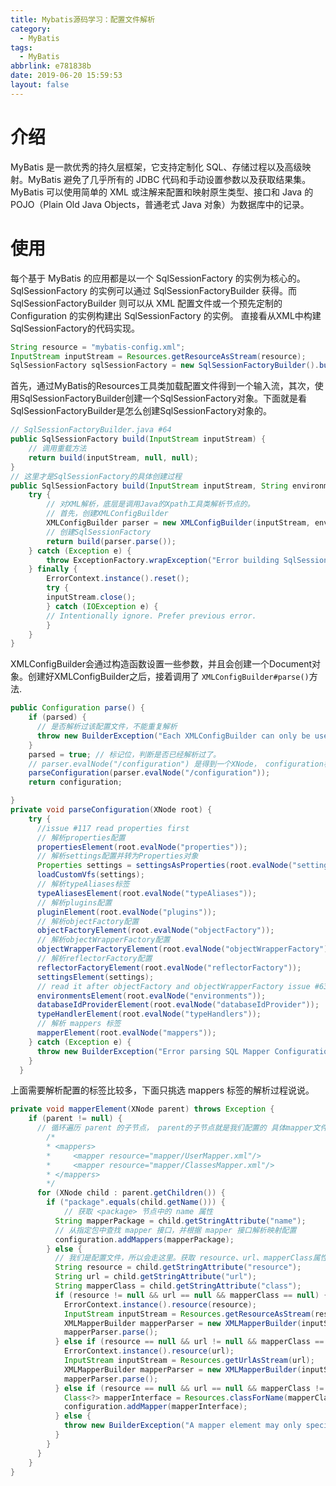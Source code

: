 ```yaml
---
title: Mybatis源码学习：配置文件解析
category:
  - MyBatis
tags:
  - MyBatis
abbrlink: e781838b
date: 2019-06-20 15:59:53
layout: false
---
```


<!--![](https://ws1.sinaimg.cn/large/64202e18gy1g47obrjquaj20w40fqmzp.jpg)-->

# 介绍
MyBatis 是一款优秀的持久层框架，它支持定制化 SQL、存储过程以及高级映射。MyBatis 避免了几乎所有的 JDBC 代码和手动设置参数以及获取结果集。MyBatis 可以使用简单的 XML 或注解来配置和映射原生类型、接口和 Java 的 POJO（Plain Old Java Objects，普通老式 Java 对象）为数据库中的记录。
# 使用
每个基于 MyBatis 的应用都是以一个 SqlSessionFactory 的实例为核心的。SqlSessionFactory 的实例可以通过 SqlSessionFactoryBuilder 获得。而 SqlSessionFactoryBuilder 则可以从 XML 配置文件或一个预先定制的 Configuration 的实例构建出 SqlSessionFactory 的实例。
直接看从XML中构建SqlSessionFactory的代码实现。
```java
String resource = "mybatis-config.xml";
InputStream inputStream = Resources.getResourceAsStream(resource);
SqlSessionFactory sqlSessionFactory = new SqlSessionFactoryBuilder().build(inputStream);
```
首先，通过MyBatis的Resources工具类加载配置文件得到一个输入流，其次，使用SqlSessionFactoryBuilder创建一个SqlSessionFactory对象。下面就是看SqlSessionFactoryBuilder是怎么创建SqlSessionFactory对象的。
```java
// SqlSessionFactoryBuilder.java #64
public SqlSessionFactory build(InputStream inputStream) {
    // 调用重载方法
    return build(inputStream, null, null);
}
// 这里才是SqlSessionFactory的具体创建过程
public SqlSessionFactory build(InputStream inputStream, String environment, Properties properties) {
    try {
        // 对XML解析，底层是调用Java的Xpath工具类解析节点的。
        // 首先，创建XMLConfigBuilder
        XMLConfigBuilder parser = new XMLConfigBuilder(inputStream, environment, properties);
        // 创建SqlSessionFactory
        return build(parser.parse());
    } catch (Exception e) {
        throw ExceptionFactory.wrapException("Error building SqlSession.", e);
    } finally {
        ErrorContext.instance().reset();
        try {
        inputStream.close();
        } catch (IOException e) {
        // Intentionally ignore. Prefer previous error.
        }
    }
}
```
XMLConfigBuilder会通过构造函数设置一些参数，并且会创建一个Document对象。创建好XMLConfigBuilder之后，接着调用了 `XMLConfigBuilder#parse()`方法.
```java
public Configuration parse() {
    if (parsed) {
      // 是否解析过该配置文件，不能重复解析
      throw new BuilderException("Each XMLConfigBuilder can only be used once.");
    }
    parsed = true; // 标记位，判断是否已经解析过了。
    // parser.evalNode("/configuration") 是得到一个XNode， configuration标签是MyBatis配置文件的配置入口。
    parseConfiguration(parser.evalNode("/configuration"));
    return configuration;

}
private void parseConfiguration(XNode root) {
    try {
      //issue #117 read properties first
      // 解析properties配置
      propertiesElement(root.evalNode("properties"));
      // 解析settings配置并转为Properties对象
      Properties settings = settingsAsProperties(root.evalNode("settings"));
      loadCustomVfs(settings);
      // 解析typeAliases标签
      typeAliasesElement(root.evalNode("typeAliases"));
      // 解析plugins配置
      pluginElement(root.evalNode("plugins"));
      // 解析objectFactory配置
      objectFactoryElement(root.evalNode("objectFactory"));
      // 解析objectWrapperFactory配置
      objectWrapperFactoryElement(root.evalNode("objectWrapperFactory"));
      // 解析reflectorFactory配置
      reflectorFactoryElement(root.evalNode("reflectorFactory"));
      settingsElement(settings);
      // read it after objectFactory and objectWrapperFactory issue #631
      environmentsElement(root.evalNode("environments"));
      databaseIdProviderElement(root.evalNode("databaseIdProvider"));
      typeHandlerElement(root.evalNode("typeHandlers"));
      // 解析 mappers 标签
      mapperElement(root.evalNode("mappers"));
    } catch (Exception e) {
      throw new BuilderException("Error parsing SQL Mapper Configuration. Cause: " + e, e);
    }
  }
```
上面需要解析配置的标签比较多，下面只挑选 mappers 标签的解析过程说说。
```java
private void mapperElement(XNode parent) throws Exception {
    if (parent != null) {
      // 循环遍历 parent 的子节点， parent的子节点就是我们配置的 具体mapper文件类似下面这样
        /*
        * <mappers>
        *     <mapper resource="mapper/UserMapper.xml"/>
        *     <mapper resource="mapper/ClassesMapper.xml"/>
        * </mappers>
        */
      for (XNode child : parent.getChildren()) {
        if ("package".equals(child.getName())) {
            // 获取 <package> 节点中的 name 属性
          String mapperPackage = child.getStringAttribute("name");
          // 从指定包中查找 mapper 接口，并根据 mapper 接口解析映射配置
          configuration.addMappers(mapperPackage);
        } else {
          // 我们是配置文件，所以会走这里。获取 resource、url、mapperClass属性
          String resource = child.getStringAttribute("resource");
          String url = child.getStringAttribute("url");
          String mapperClass = child.getStringAttribute("class");
          if (resource != null && url == null && mapperClass == null) {
            ErrorContext.instance().resource(resource);
            InputStream inputStream = Resources.getResourceAsStream(resource);
            XMLMapperBuilder mapperParser = new XMLMapperBuilder(inputStream, configuration, resource, configuration.getSqlFragments());
            mapperParser.parse();
          } else if (resource == null && url != null && mapperClass == null) {
            ErrorContext.instance().resource(url);
            InputStream inputStream = Resources.getUrlAsStream(url);
            XMLMapperBuilder mapperParser = new XMLMapperBuilder(inputStream, configuration, url, configuration.getSqlFragments());
            mapperParser.parse();
          } else if (resource == null && url == null && mapperClass != null) {
            Class<?> mapperInterface = Resources.classForName(mapperClass);
            configuration.addMapper(mapperInterface);
          } else {
            throw new BuilderException("A mapper element may only specify a url, resource or class, but not more than one.");
          }
        }
      }
    }
}
```


